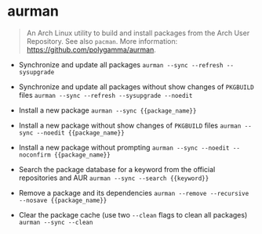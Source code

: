 # aurman
> An Arch Linux utility to build and install packages from the Arch User Repository.
> See also `pacman`.
> More information: <https://github.com/polygamma/aurman>.

- Synchronize and update all packages
`aurman --sync --refresh --sysupgrade`

- Synchronize and update all packages without show changes of `PKGBUILD` files
`aurman --sync --refresh --sysupgrade --noedit`

- Install a new package
`aurman --sync {{package_name}}`

- Install a new package without show changes of `PKGBUILD` files
`aurman --sync --noedit {{package_name}}`

- Install a new package without prompting
`aurman --sync --noedit --noconfirm {{package_name}}`

- Search the package database for a keyword from the official repositories and AUR
`aurman --sync --search {{keyword}}`

- Remove a package and its dependencies
`aurman --remove --recursive --nosave {{package_name}}`

- Clear the package cache (use two `--clean` flags to clean all packages)
`aurman --sync --clean`
